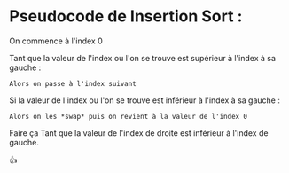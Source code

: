 # **Pseudocode de Insertion Sort :**

On commence à l'index 0

Tant que la valeur de l'index ou l'on se trouve est supérieur à l'index à sa gauche :

	Alors on passe à l'index suivant

Si la valeur de l'index ou l'on se trouve est inférieur à l'index à sa gauche :

	Alors on les *swap* puis on revient à la valeur de l'index 0

Faire ça Tant que la valeur de l'index de droite est inférieur à l'index de gauche.

:thumbsup:
